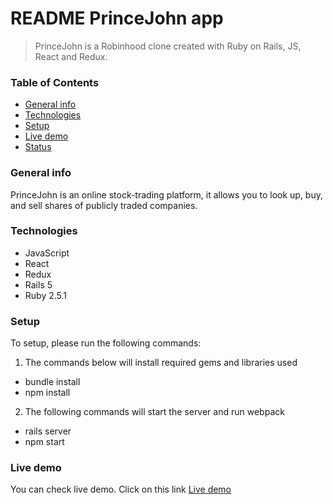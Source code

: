 # README PrinceJohn app
  > PrinceJohn is a Robinhood clone created with Ruby on Rails, JS, React and Redux.

### Table of Contents
* [General info](#general-info)
* [Technologies](#technologies)
* [Setup](#setup)
* [Live demo](https://youtuubee.herokuapp.com/?#/)
* [Status](#setup)

### General info
 PrinceJohn is an online stock-trading platform, it allows you to look up, buy, and sell shares of publicly traded companies. 

### Technologies
 * JavaScript
 * React
 * Redux
 * Rails 5
 * Ruby 2.5.1

### Setup
To setup, please run the following commands:
1. The commands below will install required gems and libraries used
 * bundle install
 * npm install

2. The following commands will start the server and run webpack
 * rails server
 * npm start



### Live demo
You can check live demo. Click on this link [Live demo](https://princejohn.herokuapp.com/)

